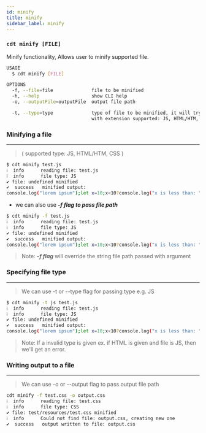 ```yaml
---
id: minify
title: minify
sidebar_label: minify
---
```

### `cdt minify [FILE]`

Minify functionality, Allows user to minify supported file.

``` bash
USAGE
  $ cdt minify [FILE]

OPTIONS
  -f, --file=file              file to be minified
  -h, --help                   show CLI help
  -o, --outputFile=outputFile  output file path

  -t, --type=type              type of file to be minified, it will try to find type
                               with extension supported: JS, HTML/HTM, CSS

```
### Minifying a file 
------
> ( supported type: JS, HTML/HTM, CSS )
``` bash
$ cdt minify test.js
ℹ  info      reading file: test.js
ℹ  info      file type: JS
✔ file: undefined minified
✔  success   minified output:
console.log("lorem ipsum");let x=10;x<10?console.log("x is less than: "+x):x>10?console.log("x is more than: "+x):console.log("x is equals to: "+x);
```
* we can also use ***-f flag to pass file path***
``` bash
$ cdt minify -f test.js
ℹ  info      reading file: test.js
ℹ  info      file type: JS
✔ file: undefined minified
✔  success   minified output:
console.log("lorem ipsum");let x=10;x<10?console.log("x is less than: "+x):x>10?console.log("x is more than: "+x):console.log("x is equals to: "+x);
```
> Note: ***-f flag*** will override the string file path passed with argument

### Specifying file type
------
> We can use  -t or --type flag  for passing type e.g. JS
``` bash
$ cdt minify -t js test.js
ℹ  info      reading file: test.js
ℹ  info      file type: JS
✔ file: undefined minified
✔  success   minified output:
console.log("lorem ipsum");let x=10;x<10?console.log("x is less than: "+x):x>10?console.log("x is more than: "+x):console.log("x is equals to: "+x);
```
> Note: If a invalid type is given ex. if HTML is given and file is JS, then we'll get an error.
 
### Writing output to a file 
------
> We can use -o or --output flag to pass output file path
``` bash
cdt minify -f test.css -o output.css
ℹ  info      reading file: test.css
ℹ  info      file type: CSS
✔ file: test/resources/test.css minified
ℹ  info      Could not find file: output.css, creating new one
✔  success   output written to file: output.css
```
